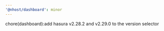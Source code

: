 ```yaml
---
'@nhost/dashboard': minor
---
```


chore(dashboard):add hasura v2.28.2 and v2.29.0 to the version selector
